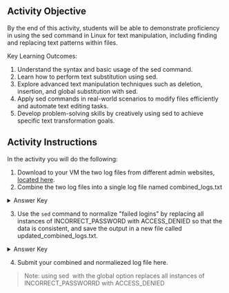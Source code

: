 ## Activity Objective

By the end of this activity, students will be able to demonstrate proficiency in using the sed command in Linux for text manipulation, including finding and replacing text patterns within files.

Key Learning Outcomes:
1. Understand the syntax and basic usage of the sed command.
2. Learn how to perform text substitution using sed.
3. Explore advanced text manipulation techniques such as deletion, insertion, and global substitution with sed.
4. Apply sed commands in real-world scenarios to modify files efficiently and automate text editing tasks.
5. Develop problem-solving skills by creatively using sed to achieve specific text transformation goals.

## Activity Instructions

In the activity you will do the following:
1. Download to your VM the two log files from different admin websites, [located here](https://drive.google.com/drive/folders/1xJYo5oJgQRNGS4PzUTff0ai5tXXIUYLV).
2. Combine the two log files into a single log file named combined_logs.txt
<details closed>
<summary>Answer Key</summary>
  <code>cat Admin_logA.txt Admin_logB.txt > combined_logs.txt</code>
</details>

3. Use the ```sed``` command to normalize "failed logins" by replacing all instances of INCORRECT_PASSWORD with ACCESS_DENIED so that the data is consistent, and save the output in a new file called updated_combined_logs.txt.
<details closed>
<summary>Answer Key</summary>
  <code>sed 's/INCORRECT_PASSWORD/ACCESS_DENIED/g' combined_logs.txt > updated_combined_logs.txt
</code>
</details>

4. Submit your combined and normaliezed log file here.
>  Note: using sed  with the global option replaces all instances of INCORRECT_PASSWORRD with ACCESS_DENIED
